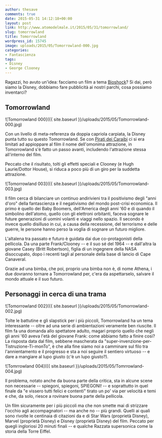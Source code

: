 ```yaml
---
author: thesave
comments: true
date: 2015-05-31 14:12:18+00:00
layout: post
link: http://www.atomodelmale.it/2015/05/31/tomorrowland/
slug: tomorrowland
title: Tomorrowland
wordpress_id: 15745
image: uploads/2015/05/Tomorrowland-000.jpg
categories:
- Fantascienza
tags:
- Disney
- George Clooney
---
```


Ragazzi, ho avuto un'idea: facciamo un film a tema [Bioshock](/2007/10/13/andiamo-mister-bolla/)? Si dai, però siamo la Disney, dobbiamo fare pubblicità ai nostri parchi, cosa possiamo inventarci?

## Tomorrowland

![Tomorrowland 000]({{ site.baseurl }}/uploads/2015/05/Tomorrowland-000.jpg)

Con un livello di meta-referenza da doppia capriola carpiata, la Disney punta tutto su questo Tomorrowland. Se con [Pirati dei Caraibi](/2007/06/01/dritti-alla-meta-e-conquista-la-preda-la-trilogia-di-pirati-dei-caraibi/) ci si era limitati ad appioppare al film il nome dell'omonima attrazione, in Tomorrowland s'è fatto un passo avanti, includendo l'attrazione stessa all'interno del film.

Peccato che il risultato, tolti gli effetti speciali e Clooney (e Hugh Laurie/Dottor House), si riduca a poco più di un giro per la suddetta attrazione.

![Tomorrowland 003]({{ site.baseurl }}/uploads/2015/05/Tomorrowland-003.jpg)

Il film cerca di bilanciare un continuo andirivieni tra il positivismo degli "anni d'oro" della fantascienza e il negativismo del mondo post-crisi economica. Il primo è quello dei Baby Boomers, dell'America degli anni '60 e di quando il simbolino dell'atomo, quello con gli elettroni orbitanti, faceva sognare le future generazioni di uomini volanti e viaggi nello spazio. Il secondo è invece quello disilluso in cui, a causa della recessione, del terrorismo e delle guerre, le persone hanno perso la voglia di sognare un futuro migliore.

L'altalena tra passato e futuro è guidata dai due co-protagonisti della pellicola. Da una parte Frank/Clooney -- e il suo sé del 1964 -- e dall'altra la giovane Casey (Britt Robertson), figlia di un ingegnere della NASA disoccupato, dopo i recenti tagli al personale della base di lancio di Cape Canaveral.

Grazie ad una bimba, che poi, proprio una bimba non è, di nome Athena, i due dovranno tornare a Tomorrowland per, c'era da aspettarselo, salvare il mondo attuale e il suo futuro.

## Personaggi in cerca di una trama

![Tomorrowland 002]({{ site.baseurl }}/uploads/2015/05/Tomorrowland-002.jpg)

Tolte le battutine e gli slapstick per i più piccoli, Tomorrowland ha un tema interessante -- oltre ad una serie di ambientazioni veramente ben riuscite. Il film fa una domanda allo spettatore adulto, magari proprio quello che negli gli anni '60 aveva l'età del giovane Frank: come abbiamo fatto a finire così? La risposta data dal film, sebbene mascherata da "super-invenzione-per-Tistruzione-Ti-monTo", è che alla fine siamo noi a camminare sul filo tra l'annientamento e il progresso e sta a noi seguire il sentiero virtuoso -- e dare a mangiare al lupo giusto (c'è un lupo giusto?).

![Tomrrowland 004]({{ site.baseurl }}/uploads/2015/05/Tomrrowland-004.jpg)

Il problema, notato anche da buona parte della critica, sta in alcune scene non necessarie -- spiegoni, spiegoni, SPIEGONI! -- e soprattutto in quel finale da "e vissero tutti felici e contenti" tirato un po' via per velocità e temi e che, da solo, riesce a rovinare buona parte della pellicola.

Un film sicuramente per i più piccoli ma che non smette mai di strizzare l'occhio agli accompagnatori -- ma anche no -- più grandi. Quelli ai quali sono rivolte le centinaia di citazioni da e di Star Wars (proprietà Disney), Marvel (proprietà Disney) e Disney (proprietà Disney) del film. Peccato per quegli ingloriosi 20 minuti finali -- e qualche Razzata supersonica come la storia della Torre Eiffel.

